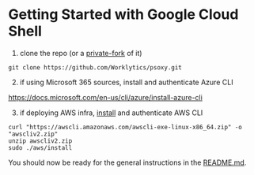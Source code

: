 # Getting Started with Google Cloud Shell

1. clone the repo (or a [private-fork](../private-fork.md) of it)
```shell
git clone https://github.com/Worklytics/psoxy.git
```

2. if using Microsoft 365 sources, install and authenticate Azure CLI

https://docs.microsoft.com/en-us/cli/azure/install-azure-cli

3. if deploying AWS infra, [install](https://docs.aws.amazon.com/cli/latest/userguide/getting-started-install.html) and authenticate AWS CLI
```shell
curl "https://awscli.amazonaws.com/awscli-exe-linux-x86_64.zip" -o "awscliv2.zip"
unzip awscliv2.zip
sudo ./aws/install
```

You should now be ready for the general instructions in the [README.md](../README.md).
